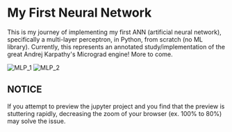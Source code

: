 # My First Neural Network
This is my journey of implementing my first ANN (artificial neural network), specifically a multi-layer perceptron, in Python, from scratch (no ML library). Currently, this represents an annotated study/implementation of the great Andrej Karpathy's Micrograd engine! More to come.
 
![MLP_1](https://github.com/EliteBAM/My-First-Neural-Network/assets/43101950/b8c61de2-aff2-48a8-8eb2-aaf2e8dfd673)
![MLP_2](https://github.com/EliteBAM/My-First-Neural-Network/assets/43101950/a520f21f-c301-4ec3-9fc5-cde90c5a0457)

## NOTICE
If you attempt to preview the jupyter project and you find that the preview is stuttering rapidly, decreasing the zoom of your browser (ex. 100% to 80%) may solve the issue.
